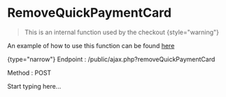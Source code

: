 # RemoveQuickPaymentCard

<include from="Snippets-CheckoutAPI.md" element-id="snippet-header" />

> This is an internal function used by the checkout
{style="warning"}

An example of how to use this function can be found [here](CheckoutAPI-Example-removeQuickPaymentCard.md)

{type="narrow"}
Endpoint
: /public/ajax.php?removeQuickPaymentCard

Method
: POST

Start typing here...